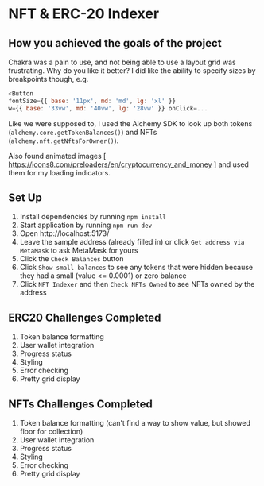 # NFT & ERC-20 Indexer

## How you achieved the goals of the project

Chakra was a pain to use, and not being able to use a layout grid was frustrating. Why do you like it better? I did like the ability to specify sizes by breakpoints though, e.g. 
```js
<Button 
fontSize={{ base: '11px', md: 'md', lg: 'xl' }} 
w={{ base: '33vw', md: '40vw', lg: '28vw' }} onClick=...
``` 

Like we were supposed to, I used the Alchemy SDK to look up both tokens (`alchemy.core.getTokenBalances()`) and NFTs (`alchemy.nft.getNftsForOwner()`).

Also found animated images [ https://icons8.com/preloaders/en/cryptocurrency_and_money ] and used them for my loading indicators.

## Set Up

1. Install dependencies by running `npm install`
2. Start application by running `npm run dev`
3. Open http://localhost:5173/
4. Leave the sample address (already filled in) or click `Get address via MetaMask` to ask MetaMask for yours
5. Click the `Check Balances` button
5. Click `Show small balances` to see any tokens that were hidden because they had a small (value <= 0.0001) or zero balance
6. Click `NFT Indexer` and then `Check NFTs Owned` to see NFTs owned by the address

## ERC20 Challenges Completed

1. Token balance formatting
1. User wallet integration
1. Progress status
1. Styling
1. Error checking
1. Pretty grid display

## NFTs Challenges Completed

1. Token balance formatting (can't find a way to show value, but showed floor for collection)
1. User wallet integration
1. Progress status
1. Styling
1. Error checking
1. Pretty grid display
